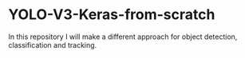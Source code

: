 # YOLO-V3-Keras-from-scratch
In this repository I will make a different approach for object detection, classification and tracking.
